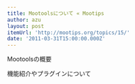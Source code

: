 ```yaml
---
title: Mootoolsについて « Mootips
author: azu
layout: post
itemUrl: 'http://mootips.org/topics/15/'
date: '2011-03-31T15:00:00.000Z'
---
```

Mootoolsの概要

機能紹介やプラグインについて
